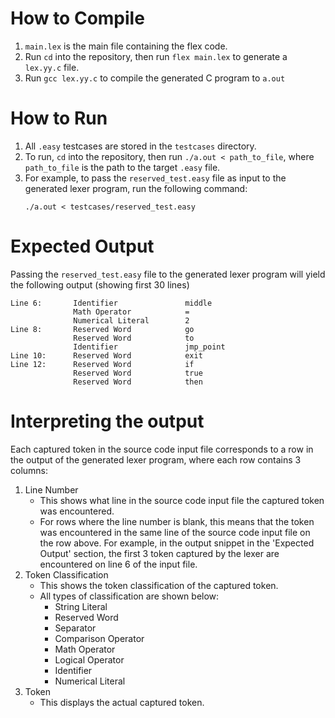 # How to Compile

1. ```main.lex``` is the main file containing the flex code.
2. Run `cd` into the repository, then run `flex main.lex` to generate a `lex.yy.c` file.
3. Run `gcc lex.yy.c` to compile the generated C program to `a.out`

# How to Run

1. All `.easy` testcases are stored in the `testcases` directory.
2. To run, `cd` into the repository, then run `./a.out < path_to_file`, where `path_to_file` is the path to the target `.easy` file.
3. For example, to pass the `reserved_test.easy` file as input to the generated lexer program, run the following command:
    ```
    ./a.out < testcases/reserved_test.easy
    ```

# Expected Output
Passing the `reserved_test.easy` file to the generated lexer program will yield the following output (showing first 30 lines)
```
Line 6:       Identifier               middle
              Math Operator            =
              Numerical Literal        2
Line 8:       Reserved Word            go
              Reserved Word            to
              Identifier               jmp_point
Line 10:      Reserved Word            exit
Line 12:      Reserved Word            if
              Reserved Word            true
              Reserved Word            then
```

# Interpreting the output
Each captured token in the source code input file corresponds to a row in the output of the generated lexer program, where each row contains 3 columns:

1. Line Number
   - This shows what line in the source code input file the captured token was encountered.
   - For rows where the line number is blank, this means that the token was encountered in the same line of the source code input file on the row above. For example, in the output snippet in the 'Expected Output' section, the first 3 token captured by the lexer are encountered on line 6 of the input file.
2. Token Classification
    - This shows the token classification of the captured token.
    - All types of classification are shown below:
        - String Literal
        - Reserved Word
        - Separator
        - Comparison Operator
        - Math Operator
        - Logical Operator
        - Identifier
        - Numerical Literal
3. Token
   - This displays the actual captured token.
